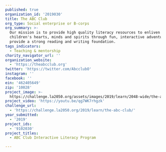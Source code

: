 ```yaml
---
published: true
organization_id: '2019030'
title: The ABC Club
org_type: Social enterprise or B-corps
org_summary: >-
  Our mission is to provide high quality literacy resources to enliven
  children's hearts, minds and spirits through fun, interactive adventures that
  provide a strong reading and writing foundation.
tags_indicators:
  - Teaching & mentorship
charity_navigator_url: ''
organization_website:
  - 'https://theabcclub.org'
twitter: 'https://twitter.com/AbcclubO'
instagram: ''
facebook: ''
ein: '462405649'
zip: '10028'
project_image: >-
  https://challenge.la2050.org/assets/images/2019/learn/2048-wide/the-abc-club.jpg
project_video: 'https://youtu.be/qg7WK7rhgzk'
challenge_url:
  - 'https://challenge.la2050.org/2019/learn/the-abc-club/'
year_submitted:
  - '2019'
project_ids:
  - '9102030'
project_titles:
  - ABC Club Interactive Literacy Program

---
```


